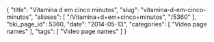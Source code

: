 {
    "title": "Vitamina d em cinco minutos",
    "slug": "vitamina-d-em-cinco-minutos",
    "aliases": [
        "/Vitamina+d+em+cinco+minutos",
        "/5360"
    ],
    "tiki_page_id": 5360,
    "date": "2014-05-13",
    "categories": [
        "Video page names"
    ],
    "tags": [
        "Video page names"
    ]
}
